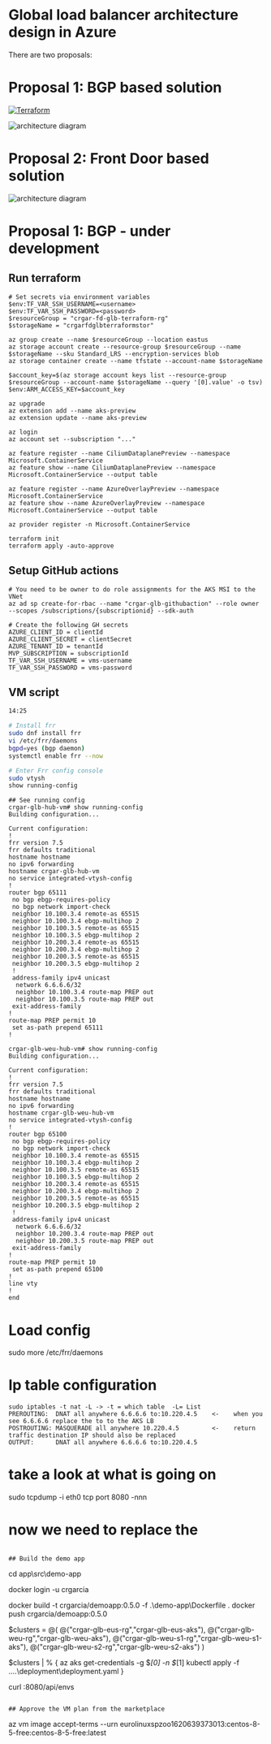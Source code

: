 # Global load balancer architecture design in Azure

There are two proposals:

# Proposal 1: BGP based solution
[![Terraform](https://github.com/crgarcia12/azure-global-load-balancer/actions/workflows/infra-anycast.yml/badge.svg)](https://github.com/crgarcia12/azure-global-load-balancer/actions/workflows/infra-anycast.yml)

![architecture diagram](readme-media/architecture-bgp.png)


# Proposal 2: Front Door based solution
![architecture diagram](readme-media/architecture-frontdoor.png)


# Proposal 1: BGP - under development

## Run terraform
```
# Set secrets via environment variables
$env:TF_VAR_SSH_USERNAME=<username>
$env:TF_VAR_SSH_PASSWORD=<password>
$resourceGroup = "crgar-fd-glb-terraform-rg"
$storageName = "crgarfdglbterraformstor"

az group create --name $resourceGroup --location eastus
az storage account create --resource-group $resourceGroup --name $storageName --sku Standard_LRS --encryption-services blob
az storage container create --name tfstate --account-name $storageName

$account_key=$(az storage account keys list --resource-group $resourceGroup --account-name $storageName --query '[0].value' -o tsv)
$env:ARM_ACCESS_KEY=$account_key

az upgrade
az extension add --name aks-preview
az extension update --name aks-preview

az login
az account set --subscription "..." 

az feature register --name CiliumDataplanePreview --namespace Microsoft.ContainerService
az feature show --name CiliumDataplanePreview --namespace  Microsoft.ContainerService --output table

az feature register --name AzureOverlayPreview --namespace Microsoft.ContainerService
az feature show --name AzureOverlayPreview --namespace  Microsoft.ContainerService --output table

az provider register -n Microsoft.ContainerService

terraform init
terraform apply -auto-approve
```

## Setup GitHub actions
```
# You need to be owner to do role assignments for the AKS MSI to the VNet 
az ad sp create-for-rbac --name "crgar-glb-githubaction" --role owner --scopes /subscriptions/{subscriptionid} --sdk-auth

# Create the following GH secrets
AZURE_CLIENT_ID = clientId
AZURE_CLIENT_SECRET = clientSecret
AZURE_TENANT_ID = tenantId
MVP_SUBSCRIPTION = subscriptionId
TF_VAR_SSH_USERNAME = vms-username
TF_VAR_SSH_PASSWORD = vms-password
```

## VM script
``` bash
14:25

# Install frr
sudo dnf install frr
vi /etc/frr/daemons
bgpd=yes (bgp daemon)
systemctl enable frr --now

# Enter Frr config console
sudo vtysh
show running-config
```
```
## See running config
crgar-glb-hub-vm# show running-config
Building configuration...

Current configuration:
!
frr version 7.5
frr defaults traditional
hostname hostname
no ipv6 forwarding
hostname crgar-glb-hub-vm
no service integrated-vtysh-config
!
router bgp 65111
 no bgp ebgp-requires-policy
 no bgp network import-check
 neighbor 10.100.3.4 remote-as 65515
 neighbor 10.100.3.4 ebgp-multihop 2
 neighbor 10.100.3.5 remote-as 65515
 neighbor 10.100.3.5 ebgp-multihop 2
 neighbor 10.200.3.4 remote-as 65515
 neighbor 10.200.3.4 ebgp-multihop 2
 neighbor 10.200.3.5 remote-as 65515
 neighbor 10.200.3.5 ebgp-multihop 2
 !
 address-family ipv4 unicast
  network 6.6.6.6/32
  neighbor 10.100.3.4 route-map PREP out
  neighbor 10.100.3.5 route-map PREP out
 exit-address-family
!
route-map PREP permit 10
 set as-path prepend 65111
!
```

```
crgar-glb-weu-hub-vm# show running-config
Building configuration...

Current configuration:
!
frr version 7.5
frr defaults traditional
hostname hostname
no ipv6 forwarding
hostname crgar-glb-weu-hub-vm
no service integrated-vtysh-config
!
router bgp 65100
 no bgp ebgp-requires-policy
 no bgp network import-check
 neighbor 10.100.3.4 remote-as 65515
 neighbor 10.100.3.4 ebgp-multihop 2
 neighbor 10.100.3.5 remote-as 65515
 neighbor 10.100.3.5 ebgp-multihop 2
 neighbor 10.200.3.4 remote-as 65515
 neighbor 10.200.3.4 ebgp-multihop 2
 neighbor 10.200.3.5 remote-as 65515
 neighbor 10.200.3.5 ebgp-multihop 2
 !
 address-family ipv4 unicast
  network 6.6.6.6/32
  neighbor 10.200.3.4 route-map PREP out
  neighbor 10.200.3.5 route-map PREP out
 exit-address-family
!
route-map PREP permit 10
 set as-path prepend 65100
!
line vty
!
end
```


# Load config
sudo more /etc/frr/daemons

# Ip table configuration
```
sudo iptables -t nat -L -> -t = which table  -L= List
PREROUTING:  DNAT all anywhere 6.6.6.6 to:10.220.4.5    <-    when you see 6.6.6.6 replace the to to the AKS LB
POSTROUTING: MASQUERADE all anywhere 10.220.4.5         <-    return traffic destination IP should also be replaced
OUTPUT:      DNAT all anywhere 6.6.6.6 to:10.220.4.5
```
# take a look at what is going on
sudo tcpdump -i eth0 tcp port 8080 -nnn

# now we need to replace the 

```

## Build the demo app
```
cd app\src\demo-app

docker login -u crgarcia

docker build -t crgarcia/demoapp:0.5.0 -f .\demo-app\Dockerfile .
docker push crgarcia/demoapp:0.5.0

$clusters = @(
	@("crgar-glb-eus-rg","crgar-glb-eus-aks"),
	@("crgar-glb-weu-rg","crgar-glb-weu-aks"),
	@("crgar-glb-weu-s1-rg","crgar-glb-weu-s1-aks"),
	@("crgar-glb-weu-s2-rg","crgar-glb-weu-s2-aks")
)

$clusters | % {
	az aks get-credentials -g $_[0] -n $_[1]
	kubectl apply -f ..\..\deployment\deployment.yaml
}

curl <demoapp k8s-service ip>:8080/api/envs
```

## Approve the VM plan from the marketplace
```
az vm image accept-terms --urn eurolinuxspzoo1620639373013:centos-8-5-free:centos-8-5-free:latest
```
